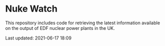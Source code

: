 # Nuke Watch

This repository includes code for retrieving the latest information available on the output of EDF nuclear power plants in the UK.

Last updated: 2021-06-17 18:09